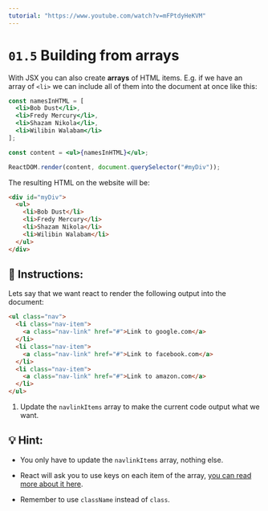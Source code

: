 ```yaml
---
tutorial: "https://www.youtube.com/watch?v=mFPtdyHeKVM"
---
```


# `01.5` Building from arrays

With JSX you can also create **arrays** of HTML items. E.g. if we have an array of `<li>` we can include all of them into the document at once like this:

```jsx
const namesInHTML = [
  <li>Bob Dust</li>,
  <li>Fredy Mercury</li>,
  <li>Shazam Nikola</li>,
  <li>Wilibin Walabam</li>
];

const content = <ul>{namesInHTML}</ul>;

ReactDOM.render(content, document.querySelector("#myDiv"));
```

The resulting HTML on the website will be:

```html
<div id="myDiv">
  <ul>
    <li>Bob Dust</li>
    <li>Fredy Mercury</li>
    <li>Shazam Nikola</li>
    <li>Wilibin Walabam</li>
  </ul>
</div>
```

## 📝 Instructions:

Lets say that we want react to render the following output into the document:

```html
<ul class="nav">
  <li class="nav-item">
    <a class="nav-link" href="#">Link to google.com</a>
  </li>
  <li class="nav-item">
    <a class="nav-link" href="#">Link to facebook.com</a>
  </li>
  <li class="nav-item">
    <a class="nav-link" href="#">Link to amazon.com</a>
  </li>
</ul>
```

1. Update the `navlinkItems` array to make the current code output what we want.

## 💡 Hint:

* You only have to update the `navlinkItems` array, nothing else.

* React will ask you to use keys on each item of the array, [you can read more about it here](https://reactjs.org/docs/lists-and-keys.html#keys).

* Remember to use `className` instead of `class`.